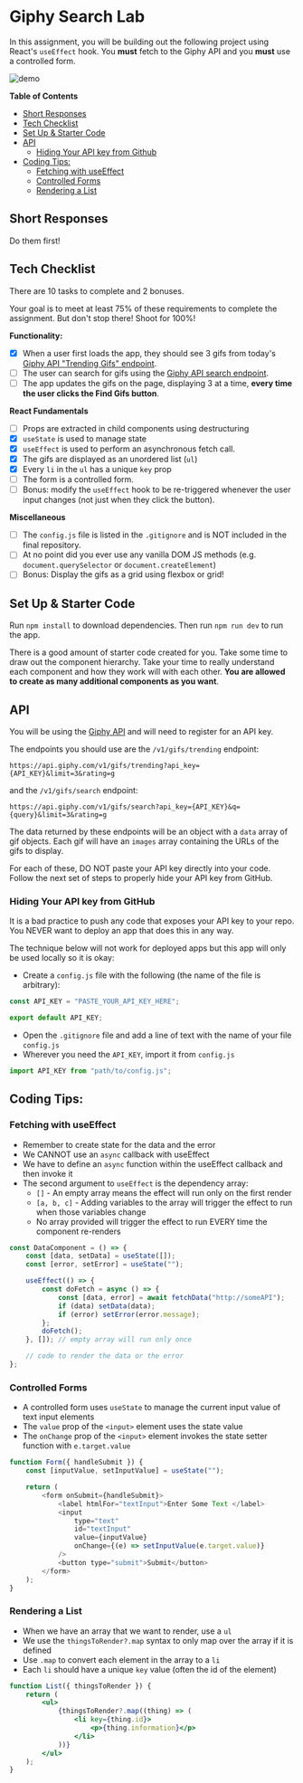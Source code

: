 # Giphy Search Lab

In this assignment, you will be building out the following project using React's `useEffect` hook. You **must** fetch to the Giphy API and you **must** use a controlled form.

![demo](./demo.gif)

**Table of Contents**

- [Short Responses](#short-responses)
- [Tech Checklist](#tech-checklist)
- [Set Up \& Starter Code](#set-up--starter-code)
- [API](#api)
  - [Hiding Your API key from Github](#hiding-your-api-key-from-github)
- [Coding Tips:](#coding-tips)
  - [Fetching with useEffect](#fetching-with-useeffect)
  - [Controlled Forms](#controlled-forms)
  - [Rendering a List](#rendering-a-list)

## Short Responses

Do them first!

## Tech Checklist

There are 10 tasks to complete and 2 bonuses.

Your goal is to meet at least 75% of these requirements to complete the assignment. But don't stop there! Shoot for 100%!

**Functionality:**

- [x] When a user first loads the app, they should see 3 gifs from today's [Giphy API "Trending Gifs" endpoint](https://developers.giphy.com/docs/api/endpoint#trending).
- [ ] The user can search for gifs using the [Giphy API search endpoint](https://developers.giphy.com/docs/api/endpoint#search).
- [ ] The app updates the gifs on the page, displaying 3 at a time, **every time the user clicks the Find Gifs button**.

**React Fundamentals**

- [ ] Props are extracted in child components using destructuring
- [x] `useState` is used to manage state
- [x] `useEffect` is used to perform an asynchronous fetch call.
- [x] The gifs are displayed as an unordered list (`ul`)
- [x] Every `li` in the `ul` has a unique `key` prop
- [ ] The form is a controlled form.
- [ ] Bonus: modify the `useEffect` hook to be re-triggered whenever the user input changes (not just when they click the button).

**Miscellaneous**

- [ ] The `config.js` file is listed in the `.gitignore` and is NOT included in the final repository.
- [ ] At no point did you ever use any vanilla DOM JS methods (e.g. `document.querySelector` or `document.createElement`)
- [ ] Bonus: Display the gifs as a grid using flexbox or grid!

## Set Up & Starter Code

Run `npm install` to download dependencies. Then run `npm run dev` to run the app.

There is a good amount of starter code created for you. Take some time to draw out the component hierarchy. Take your time to really understand each component and how they work will with each other. **You are allowed to create as many additional components as you want**.

## API

You will be using the [Giphy API](https://developers.giphy.com/docs/api#quick-start-guide) and will need to register for an API key.

The endpoints you should use are the `/v1/gifs/trending` endpoint:

```
https://api.giphy.com/v1/gifs/trending?api_key={API_KEY}&limit=3&rating=g
```

and the `/v1/gifs/search` endpoint:

```
https://api.giphy.com/v1/gifs/search?api_key={API_KEY}&q={query}&limit=3&rating=g
```

The data returned by these endpoints will be an object with a `data` array of gif objects. Each gif will have an `images` array containing the URLs of the gifs to display.

For each of these, DO NOT paste your API key directly into your code. Follow the next set of steps to properly hide your API key from GitHub.

### Hiding Your API key from GitHub

It is a bad practice to push any code that exposes your API key to your repo. You NEVER want to deploy an app that does this in any way.

The technique below will not work for deployed apps but this app will only be used locally so it is okay:

- Create a `config.js` file with the following (the name of the file is arbitrary):

```js
const API_KEY = "PASTE_YOUR_API_KEY_HERE";

export default API_KEY;
```

- Open the `.gitignore` file and add a line of text with the name of your file `config.js`
- Wherever you need the `API_KEY`, import it from `config.js`

```js
import API_KEY from "path/to/config.js";
```

## Coding Tips:

### Fetching with useEffect

- Remember to create state for the data and the error
- We CANNOT use an `async` callback with useEffect
- We have to define an `async` function within the useEffect callback and then invoke it
- The second argument to `useEffect` is the dependency array:
  - `[]` - An empty array means the effect will run only on the first render
  - `[a, b, c]` - Adding variables to the array will trigger the effect to run when those variables change
  - No array provided will trigger the effect to run EVERY time the component re-renders

```jsx
const DataComponent = () => {
	const [data, setData] = useState([]);
	const [error, setError] = useState("");

	useEffect(() => {
		const doFetch = async () => {
			const [data, error] = await fetchData("http://someAPI");
			if (data) setData(data);
			if (error) setError(error.message);
		};
		doFetch();
	}, []); // empty array will run only once

	// code to render the data or the error
};
```

### Controlled Forms

- A controlled form uses `useState` to manage the current input value of text input elements
- The `value` prop of the `<input>` element uses the state value
- The `onChange` prop of the `<input>` element invokes the state setter function with `e.target.value`

```js
function Form({ handleSubmit }) {
	const [inputValue, setInputValue] = useState("");

	return (
		<form onSubmit={handleSubmit}>
			<label htmlFor="textInput">Enter Some Text </label>
			<input
				type="text"
				id="textInput"
				value={inputValue}
				onChange={(e) => setInputValue(e.target.value)}
			/>
			<button type="submit">Submit</button>
		</form>
	);
}
```

### Rendering a List

- When we have an array that we want to render, use a `ul`
- We use the `thingsToRender?.map` syntax to only map over the array if it is defined
- Use `.map` to convert each element in the array to a `li`
- Each `li` should have a unique `key` value (often the id of the element)

```jsx
function List({ thingsToRender }) {
	return (
		<ul>
			{thingsToRender?.map((thing) => (
				<li key={thing.id}>
					<p>{thing.information}</p>
				</li>
			))}
		</ul>
	);
}
```
